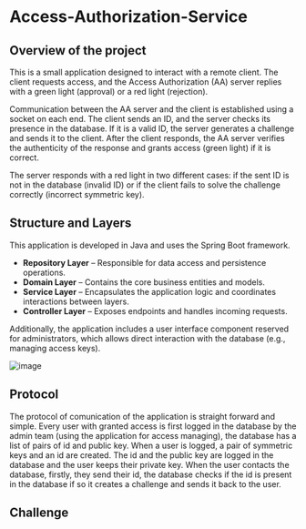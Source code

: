 # Access-Authorization-Service
## Overview of the project
This is a small application designed to interact with a remote client. The client requests access, and the Access Authorization (AA) server replies with a green light (approval) or a red light (rejection).

Communication between the AA server and the client is established using a socket on each end. The client sends an ID, and the server checks its presence in the database. If it is a valid ID, the server generates a challenge and sends it to the client. After the client responds, the AA server verifies the authenticity of the response and grants access (green light) if it is correct.

The server responds with a red light in two different cases: if the sent ID is not in the database (invalid ID) or if the client fails to solve the challenge correctly (incorrect symmetric key).

## Structure and Layers
This application is developed in Java and uses the Spring Boot framework.

- **Repository Layer** – Responsible for data access and persistence operations.
- **Domain Layer** – Contains the core business entities and models.
- **Service Layer** – Encapsulates the application logic and coordinates interactions between layers.
- **Controller Layer** – Exposes endpoints and handles incoming requests.


Additionally, the application includes a user interface component reserved for administrators, which allows direct interaction with the database (e.g., managing access keys).

![image](https://github.com/user-attachments/assets/e8958d29-23eb-4eb6-936e-a887722271f7)

## Protocol
The protocol of comunication of the application is straight forward and simple. Every user with granted access is first logged in the database by the admin team (using the application for access managing), the database has a list of pairs of id and public key. When a user is logged, a pair of symmetric keys and an id are created. The id and the public key are logged in the database and the user keeps their private key.
When the user contacts the database, firstly, they send their id, the database checks if the id is present in the database if so it creates a challenge and sends it back to the user.

## Challenge
